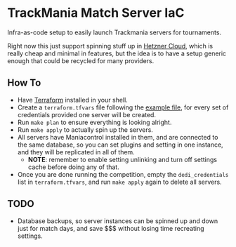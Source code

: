 # TrackMania Match Server IaC

Infra-as-code setup to easily launch Trackmania servers for tournaments.

Right now this just support spinning stuff up in [Hetzner Cloud](https://www.hetzner.com/cloud),
which is really cheap and minimal in features, but the idea is to have a setup generic enough
that could be recycled for many providers.

## How To

* Have [Terraform](https://developer.hashicorp.com/terraform) installed in your shell.
* Create a `terraform.tfvars` file following the [example file](terraform.tfvars.example),
  for every set of credentials provided one server will be created.
* Run `make plan` to ensure everything is looking alright.
* Run `make apply` to actually spin up the servers.
* All servers have Maniacontrol installed in them, and are connected to the same database,
  so you can set plugins and setting in one instance, and they will be replicated in all of them.
    * **NOTE**: remember to enable setting unlinking and turn off settings cache before doing any of that.
* Once you are done running the competition, empty the `dedi_credentials` list in `terraform.tfvars`,
  and run `make apply` again to delete all servers.

## TODO
* Database backups, so server instances can be spinned up and down just for match days, and save $$$
  without losing time recreating settings.
